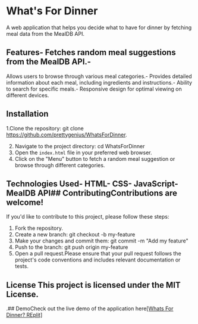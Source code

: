 # What's For Dinner

A web application that helps you decide what to have for dinner by fetching meal data from the MealDB API.

## Features- Fetches random meal suggestions from the MealDB API.- 
Allows users to browse through various meal categories.- 
Provides detailed information about each meal, including ingredients and instructions.- 
Ability to search for specific meals.-
Responsive design for optimal viewing on different devices.

## Installation
1.Clone the repository: git clone https://github.com/prettygenius/WhatsForDinner.

2. Navigate to the project directory: cd WhatsForDinner 
3. Open the `index.html` file in your preferred web browser.
4. Click on the "Menu" button to fetch a random meal suggestion or browse through different categories.

## Technologies Used- HTML- CSS- JavaScript- MealDB API## ContributingContributions are welcome! 
If you'd like to contribute to this project, please follow these steps:
1. Fork the repository.
2. Create a new branch: git checkout -b my-feature
3. Make your changes and commit them: git commit -m "Add my feature"
4. Push to the branch: git push origin my-feature
5. Open a pull request.Please ensure that your pull request follows the project's code conventions and includes relevant documentation or tests.

## License This project is licensed under the MIT License. 

.## DemoCheck out the live demo of the application here[[Whats For Dinner? REplit]](https://replit.com/@prettygenius/WhatsForDinner)
